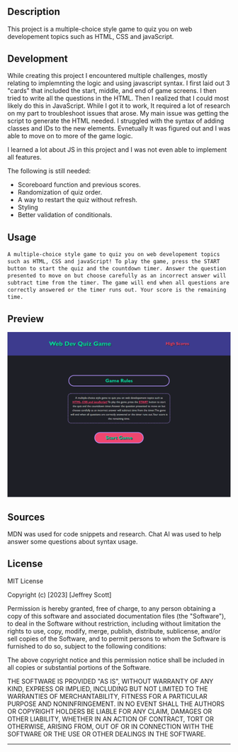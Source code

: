 # <Quiz-Game>

## Description

This project is a multiple-choice style game to quiz you on web developement topics such as HTML, CSS and javaScript.

## Development

While creating this project I encountered multiple challenges, mostly relating to implemnting the logic and using javascript syntax. I first laid out 3 "cards" that included the start, middle, and end of game screens. I then tried to write all  the questions in the HTML. Then I realized that I could most likely do this in JavaScript. While I got it to work, It required a lot of research on my part to troubleshoot issues that arose. My main issue was getting the script to generate the HTML needed. I struggled with the syntax of adding classes and IDs to the new elements. Evnetually It was figured out and I was able to move on to more of the game logic. 

I learned a lot about JS in this project and I was not even able to implement all features.

The following is still needed:
- Scoreboard function and previous scores.
- Randomization of quiz order.
- A way to restart the quiz without refresh.
- Styling
- Better validation of conditionals.

## Usage

    A multiple-choice style game to quiz you on web developement topics such as HTML, CSS and javaScript! To play the game, press the START button to start the quiz and the countdown timer. Answer the question presented to move on but choose carefully as an incorrect answer will subtract time from the timer. The game will end when all questions are correctly answered or the timer runs out. Your score is the remaining time.
   

## Preview

![a picture of the finished start page of the quiz](assets/images/Screenshot%20quiz-game.png)
   
## Sources

MDN was used for code snippets and research.
Chat AI was used to help answer some questions about syntax usage.


## License

MIT License

Copyright (c) [2023] [Jeffrey Scott]

Permission is hereby granted, free of charge, to any person obtaining a copy
of this software and associated documentation files (the "Software"), to deal
in the Software without restriction, including without limitation the rights
to use, copy, modify, merge, publish, distribute, sublicense, and/or sell
copies of the Software, and to permit persons to whom the Software is
furnished to do so, subject to the following conditions:

The above copyright notice and this permission notice shall be included in all
copies or substantial portions of the Software.

THE SOFTWARE IS PROVIDED "AS IS", WITHOUT WARRANTY OF ANY KIND, EXPRESS OR
IMPLIED, INCLUDING BUT NOT LIMITED TO THE WARRANTIES OF MERCHANTABILITY,
FITNESS FOR A PARTICULAR PURPOSE AND NONINFRINGEMENT. IN NO EVENT SHALL THE
AUTHORS OR COPYRIGHT HOLDERS BE LIABLE FOR ANY CLAIM, DAMAGES OR OTHER
LIABILITY, WHETHER IN AN ACTION OF CONTRACT, TORT OR OTHERWISE, ARISING FROM,
OUT OF OR IN CONNECTION WITH THE SOFTWARE OR THE USE OR OTHER DEALINGS IN THE
SOFTWARE.

---